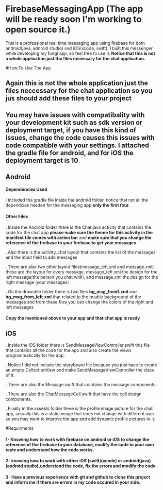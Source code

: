 # FirebaseMessagingApp (The app will be ready soon I'm working to open source it.)
This is a professional real time messaging app using firebase for both android(java, adnroid studio) and iOS(xcode, swift). I built this messenger while developing my fungi app, so feel free to use it.<b> Notice that this is not a whole application just the files necessary for the chat application.</b>


#How To Use The App

<h2> Again this is not the whole application just the files neccessary for the chat application so you jus should add these files to your project</h2>
<h2> You may have issues with compatibality with your development kit such as sdk version or deployment target, if you have this kind of issues, change the code causes this issues with code compatible with your settings. I attached the gradle file  for android, and for iOS the deployment target is 10</h2>

<h2>Android</h2>
<h4> Dependencies Used</h4>
<p> I included the gradle file inside the android folder, notice that not all the dependcies needed for the messaging app <b>only the first four.</b></p>

<h4>Other Files</h4>
<p><b>. </b>Inside the Android folder there is the Chat.java activity that contains the code for the chat app <b> please make                                sure the theme for this activity in the manifest file comes with action bar</b> and <b> make sure that you change the reference of the firebase to your firebase to get your messages</b></p>


<p><b>. </b>Also there is the activity_chat layout that contains the list of the messages and the input field to add messages</p>
<p><b>. </b>There are also two other layout files(message_left.xml and message.xml) these are the layout for every message,      message_left.xml the design for the left message(the person you chat with), and message.xml the design for the right message (your messages)</p>
<p><b>. </b>On the drawable folder there is two files <b>bg_msg_from1.xml</b> and <b>bg_msg_from_left.xml</b> that related to the buuble background of the messages and from these files you can change the colors of the right and left messages</p>
<h4>Copy the mentioned above to your app and that chat app is ready</h4>
<h2>iOS</h2>
<p> <b>. </b>Inside the iOS folder there is SendMessageViewController.swift this file that contains all the code for the app and also create the views programmatically for the app.</p>
<p> <b>. </b> Notice I did not include the storyboard file because you just have to create an empty CollectionView and make SendMessageViewController the class of it.</p>
<p> <b>. </b> There are also the Message.swift that cointains the message components.</p>
<p> <b>. </b> There are also the ChatMessageCell.swift that have the cell design components.</p>
<p> <b>. </b> Finally in the assests folder there is the profile image picture for the chat app, actually this is a static image that does not change with different user so you may want to improve the app and add dynamic profile pictures to it.</p>
#Requirments
<h4><b>1-</b> Knowing how to work with firebase on android or iOS to change the reference of the firebase to your database, modify the code to your own taste and understand how the code works.</h4>
<h4> <b>2- </b> knowing how to work with either iOS (swift)(xcode) or android(java)(android studio),understand the code, fix the errors and modify the code </h4>
<h4><b>3- </b>Have a previous experience with git and github to clone this project and inform me if there are errors in my code occured in your side.</h4>
